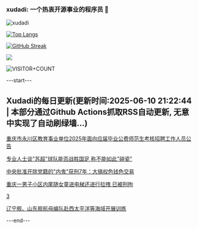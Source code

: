### xudadi: 一个热衷开源事业的程序员 👋

![xudadi](https://github-readme-stats-git-masterorgs-github-readme-stats-team.vercel.app/api?username=xudadi)

[![Top Langs](https://github-readme-stats.vercel.app/api/top-langs/?username=xudadi)](https://github.com/anuraghazra/github-readme-stats)

[![GitHub Streak](https://streak-stats.demolab.com?user=xudadi&locale=zh_Hans)](https://git.io/streak-stats)

![](https://raw.githubusercontent.com/xudadi/xudadi/main/assets/github-contribution-grid-snake.svg)

![VISITOR+COUNT](https://komarev.com/ghpvc/?username=xudadi&label=VISITOR+COUNT)


---start---

## Xudadi的每日更新(更新时间:2025-06-10 21:22:44 | 本部分通过Github Actions抓取RSS自动更新, 无意中实现了自动刷绿墙...)

[重庆市永川区教育事业单位2025年面向应届毕业公费师范生考核招聘工作人员公告](https://www.gongkaoleida.com/article/2444444)

[专业人士谈"苏超"球队能否战胜国足 称不能如此"碰瓷"](https://m.163.com/news/article/K1N72Q15053469M5.html)

[中央批准开除党籍的"内鬼"获刑7年：大搞权色钱色交易](https://m.163.com/news/article/K1NB14H6055040N3.html)

[重庆一男子小区内尾随女童进电梯还进行拉拽 已被刑拘](https://m.163.com/news/article/K1N7BL5B0534A4SC.html)

[3](https://m.163.com/touch/news/sub/domestic)

[辽宁舰、山东舰航母编队赴西太平洋等海域开展训练](https://m.163.com/news/article/K1N7HO490001899O.html)

---end---
